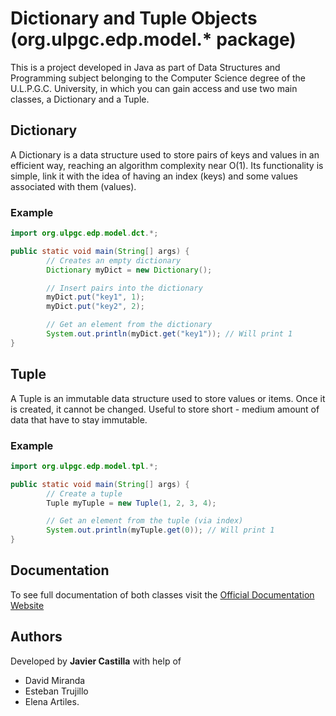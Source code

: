 # Dictionary and Tuple Objects (org.ulpgc.edp.model.* package)

This is a project developed in Java as part of Data Structures and Programming subject belonging to the Computer Science degree
of the U.L.P.G.C. University, in which you can gain access and use two main classes, a Dictionary and a Tuple.

## Dictionary

A Dictionary is a data structure used to store pairs of keys and values in an efficient way, reaching an algorithm
complexity near O(1). Its functionality is simple, link it with the idea of having an index (keys) and some values
associated with them (values).

### Example

```java
import org.ulpgc.edp.model.dct.*;

public static void main(String[] args) {
        // Creates an empty dictionary
        Dictionary myDict = new Dictionary();

        // Insert pairs into the dictionary
        myDict.put("key1", 1);
        myDict.put("key2", 2);

        // Get an element from the dictionary
        System.out.println(myDict.get("key1")); // Will print 1
}

```

## Tuple

A Tuple is an immutable data structure used to store values or items. Once it is created, it cannot be changed.
Useful to store short - medium amount of data that have to stay immutable.

### Example

```java
import org.ulpgc.edp.model.tpl.*;

public static void main(String[] args) {
        // Create a tuple
        Tuple myTuple = new Tuple(1, 2, 3, 4);

        // Get an element from the tuple (via index)
        System.out.println(myTuple.get(0)); // Will print 1
}
```

## Documentation

To see full documentation of both classes visit the [Official Documentation Website](https://javier-castilla.github.io/Java-own-Python-dictionary-implementation-DOCUMENTATION/)

## Authors

Developed by **Javier Castilla** with help of
- David Miranda
- Esteban Trujillo
- Elena Artiles.